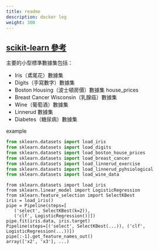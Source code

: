 ```yaml
---
title: readme
description: docker log
weight: 300
---
```

## [scikit-learn 參考](https://scikit-learn.org/1.5/install.html)

主要的小型標準數據集包括：

- Iris（鳶尾花）數據集
- Digits（手寫數字）數據集
- Boston Housing（波士頓房價）數據集 house_prices
- Breast Cancer Wisconsin（乳腺癌）數據集
- Wine（葡萄酒）數據集
- Linnerud 數據集
- Diabetes（糖尿病）數據集

example
```python
from sklearn.datasets import load_iris
from sklearn.datasets import load_digits
from sklearn.datasets import load_boston_house_prices
from sklearn.datasets import load_breast_cancer
from sklearn.datasets import load_linnerud_exercise
from sklearn.datasets import load_linnerud_pyhsiological
from sklearn.datasets import load_wine_data
```

```
from sklearn.datasets import load_iris
from sklearn.linear_model import LogisticRegression
from sklearn.feature_selection import SelectKBest
iris = load_iris()
pipe = Pipeline(steps=[
   ('select', SelectKBest(k=2)),
   ('clf', LogisticRegression())])
pipe.fit(iris.data, iris.target)
Pipeline(steps=[('select', SelectKBest(...)), ('clf', LogisticRegression(...))])
pipe[:-1].get_feature_names_out()
array(['x2', 'x3'], ...)
```